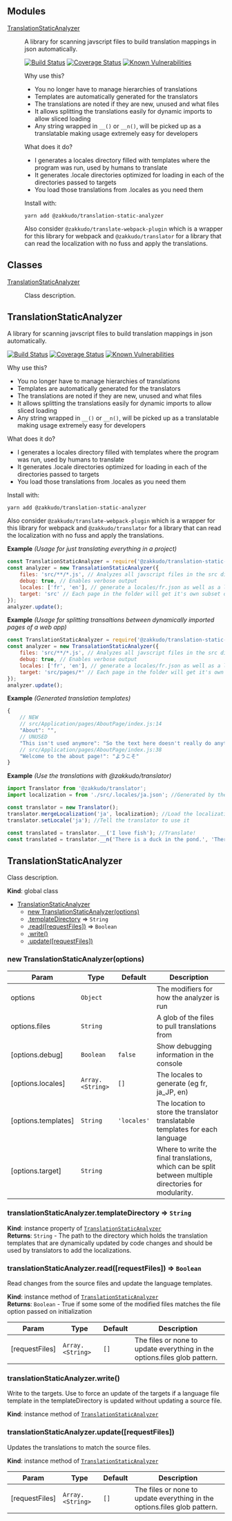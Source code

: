 ## Modules

<dl>
<dt><a href="#module_TranslationStaticAnalyzer">TranslationStaticAnalyzer</a></dt>
<dd><p>A library for scanning javscript files to build translation mappings in json automatically.</p>
<p>
<a href="https://travis-ci.org/zakkudo/translation-static-analyzer">
    <img src="https://travis-ci.org/zakkudo/translation-static-analyzer.svg?branch=master"
         alt="Build Status" /></a>
<a href="https://coveralls.io/github/zakkudo/translation-static-analyzer?branch=master">
    <img src="https://coveralls.io/repos/github/zakkudo/translation-static-analyzer/badge.svg?branch=master"
         alt="Coverage Status" /></a>
<a href="https://snyk.io/test/github/zakkudo/translation-static-analyzer">
    <img src="https://snyk.io/test/github/zakkudo/translation-static-analyzer/badge.svg"
         alt="Known Vulnerabilities"
         data-canonical-src="https://snyk.io/test/github/zakkudo/translation-static-analyzer"
         style="max-width:100%;" /></a>
</p>

<p>Why use this?</p>
<ul>
<li>You no longer have to manage hierarchies of translations</li>
<li>Templates are automatically generated for the translators</li>
<li>The translations are noted if they are new, unused and what files</li>
<li>It allows splitting the translations easily for dynamic imports to allow sliced loading</li>
<li>Any string wrapped in <code>__()</code> or <code>__n()</code>, will be picked up as a
translatable making usage extremely easy for developers</li>
</ul>
<p>What does it do?</p>
<ul>
<li>I generates a locales directory filled with templates where the program was run, used by humans to translate</li>
<li>It generates .locale directories optimized for loading in each of the directories passed to targets</li>
<li>You load those translations from .locales as you need them</li>
</ul>
<p>Install with:</p>
<pre><code class="lang-console">yarn add @zakkudo/translation-static-analyzer
</code></pre>
<p>Also consider <code>@zakkudo/translate-webpack-plugin</code> which is a wrapper for this library
for webpack and <code>@zakkudo/translator</code> for a library that can read the localization with
no fuss and apply the translations.</p>
</dd>
</dl>

## Classes

<dl>
<dt><a href="#TranslationStaticAnalyzer">TranslationStaticAnalyzer</a></dt>
<dd><p>Class description.</p>
</dd>
</dl>

<a name="module_TranslationStaticAnalyzer"></a>

## TranslationStaticAnalyzer
A library for scanning javscript files to build translation mappings in json automatically.

<p>
<a href="https://travis-ci.org/zakkudo/translation-static-analyzer">
    <img src="https://travis-ci.org/zakkudo/translation-static-analyzer.svg?branch=master"
         alt="Build Status" /></a>
<a href="https://coveralls.io/github/zakkudo/translation-static-analyzer?branch=master">
    <img src="https://coveralls.io/repos/github/zakkudo/translation-static-analyzer/badge.svg?branch=master"
         alt="Coverage Status" /></a>
<a href="https://snyk.io/test/github/zakkudo/translation-static-analyzer">
    <img src="https://snyk.io/test/github/zakkudo/translation-static-analyzer/badge.svg"
         alt="Known Vulnerabilities"
         data-canonical-src="https://snyk.io/test/github/zakkudo/translation-static-analyzer"
         style="max-width:100%;" /></a>
</p>

Why use this?

- You no longer have to manage hierarchies of translations
- Templates are automatically generated for the translators
- The translations are noted if they are new, unused and what files
- It allows splitting the translations easily for dynamic imports to allow sliced loading
- Any string wrapped in `__()` or `__n()`, will be picked up as a
  translatable making usage extremely easy for developers

What does it do?

- I generates a locales directory filled with templates where the program was run, used by humans to translate
- It generates .locale directories optimized for loading in each of the directories passed to targets
- You load those translations from .locales as you need them

Install with:

```console
yarn add @zakkudo/translation-static-analyzer
```

Also consider `@zakkudo/translate-webpack-plugin` which is a wrapper for this library
for webpack and `@zakkudo/translator` for a library that can read the localization with
no fuss and apply the translations.

**Example** *(Usage for just translating everything in a project)*  
```js
const TranslationStaticAnalyzer = require('@zakkudo/translation-static-analyzer');
const analyzer = new TransalationStaticAnalyzer({
    files: 'src/**/*.js', // Analyzes all javscript files in the src directory
    debug: true, // Enables verbose output
    locales: ['fr', 'en'], // generate a locales/fr.json as well as a locales/en.json
    target: 'src' // Each page in the folder will get it's own subset of translations
});
analyzer.update();
```
**Example** *(Usage for splitting transaltions between dynamically imported pages of a web app)*  
```js
const TranslationStaticAnalyzer = require('@zakkudo/translation-static-analyzer');
const analyzer = new TransalationStaticAnalyzer({
    files: 'src/**/*.js', // Analyzes all javscript files in the src directory
    debug: true, // Enables verbose output
    locales: ['fr', 'en'], // generate a locales/fr.json as well as a locales/en.json
    target: 'src/pages/*' // Each page in the folder will get it's own subset of translations
});
analyzer.update();
```
**Example** *(Generated translation templates)*  
```js
{
    // NEW
    // src/Application/pages/AboutPage/index.js:14
    "About": "",
    // UNUSED
    "This isn't used anymore": "So the text here doesn't really do anything",
    // src/Application/pages/AboutPage/index.js:38
    "Welcome to the about page!": "ようこそ"
}
```
**Example** *(Use the translations with @zakkudo/translator)*  
```js
import Translator from '@zakkudo/translator';
import localization = from './src/.locales/ja.json'; //Generated by the analyzer

const translator = new Translator();
translator.mergeLocalization('ja', localization); //Load the localization
translator.setLocale('ja'); //Tell the translator to use it

const translated = translator.__('I love fish'); //Translate!
const translated = translator.__n('There is a duck in the pond.', 'There are %d ducks in the pond', 3); //Translate!
```
<a name="TranslationStaticAnalyzer"></a>

## TranslationStaticAnalyzer
Class description.

**Kind**: global class  

* [TranslationStaticAnalyzer](#TranslationStaticAnalyzer)
    * [new TranslationStaticAnalyzer(options)](#new_TranslationStaticAnalyzer_new)
    * [.templateDirectory](#TranslationStaticAnalyzer+templateDirectory) ⇒ <code>String</code>
    * [.read([requestFiles])](#TranslationStaticAnalyzer+read) ⇒ <code>Boolean</code>
    * [.write()](#TranslationStaticAnalyzer+write)
    * [.update([requestFiles])](#TranslationStaticAnalyzer+update)

<a name="new_TranslationStaticAnalyzer_new"></a>

### new TranslationStaticAnalyzer(options)

| Param | Type | Default | Description |
| --- | --- | --- | --- |
| options | <code>Object</code> |  | The modifiers for how the analyzer is run |
| options.files | <code>String</code> |  | A glob of the files to pull translations from |
| [options.debug] | <code>Boolean</code> | <code>false</code> | Show debugging information in the console |
| [options.locales] | <code>Array.&lt;String&gt;</code> | <code>[]</code> | The locales to generate (eg fr, ja_JP, en) |
| [options.templates] | <code>String</code> | <code>&#x27;locales&#x27;</code> | The location to store the translator translatable templates for each language |
| [options.target] | <code>String</code> |  | Where to write the final translations, which can be split between multiple directories for modularity. |

<a name="TranslationStaticAnalyzer+templateDirectory"></a>

### translationStaticAnalyzer.templateDirectory ⇒ <code>String</code>
**Kind**: instance property of [<code>TranslationStaticAnalyzer</code>](#TranslationStaticAnalyzer)  
**Returns**: <code>String</code> - The path to the directory which holds
the translation templates that are dynamically updated
by code changes and should be used by translators
to add the localizations.  
<a name="TranslationStaticAnalyzer+read"></a>

### translationStaticAnalyzer.read([requestFiles]) ⇒ <code>Boolean</code>
Read changes from the source files and update the language templates.

**Kind**: instance method of [<code>TranslationStaticAnalyzer</code>](#TranslationStaticAnalyzer)  
**Returns**: <code>Boolean</code> - True if some some of the modified files matches the
file option passed on initialization  

| Param | Type | Default | Description |
| --- | --- | --- | --- |
| [requestFiles] | <code>Array.&lt;String&gt;</code> | <code>[]</code> | The files or none to update everything in the options.files glob pattern. |

<a name="TranslationStaticAnalyzer+write"></a>

### translationStaticAnalyzer.write()
Write to the targets. Use to force an update of the targets if a
language file template in the templateDirectory is updated without
updating a source file.

**Kind**: instance method of [<code>TranslationStaticAnalyzer</code>](#TranslationStaticAnalyzer)  
<a name="TranslationStaticAnalyzer+update"></a>

### translationStaticAnalyzer.update([requestFiles])
Updates the translations to match the source files.

**Kind**: instance method of [<code>TranslationStaticAnalyzer</code>](#TranslationStaticAnalyzer)  

| Param | Type | Default | Description |
| --- | --- | --- | --- |
| [requestFiles] | <code>Array.&lt;String&gt;</code> | <code>[]</code> | The files or none to update everything in the options.files glob pattern. |

